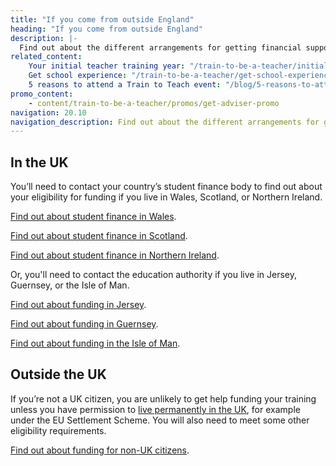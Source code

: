 ```yaml
---
title: "If you come from outside England"
heading: "If you come from outside England"
description: |-
  Find out about the different arrangements for getting financial support if you live outside England.
related_content:
    Your initial teacher training year: "/train-to-be-a-teacher/initial-teacher-training"
    Get school experience: "/train-to-be-a-teacher/get-school-experience"
    5 reasons to attend a Train to Teach event: "/blog/5-reasons-to-attend-a-train-to-teach-event"
promo_content:
    - content/train-to-be-a-teacher/promos/get-adviser-promo
navigation: 20.10
navigation_description: Find out about the different arrangements for getting financial support if you live outside England.
---
```


## In the UK

You’ll need to contact your country’s student finance body to find out about your eligibility for funding if you live in Wales, Scotland, or Northern Ireland.

[Find out about student finance in Wales](https://www.studentfinancewales.co.uk/).

[Find out about student finance in Scotland](https://www.saas.gov.uk/).

[Find out about student finance in Northern Ireland](https://www.studentfinanceni.co.uk/).

Or, you'll need to contact the education authority if you live in Jersey, Guernsey, or the Isle of Man.

[Find out about funding in Jersey](https://www.gov.je/Working/Careers/16To19YearOlds/EnteringHigherEducation/FinancingHigherEducationCourses/FundingDegreeProfessionalQualifications/Pages/index.aspx).

[Find out about funding in Guernsey](https://www.gov.gg/article/152744/Policies).

[Find out about funding in the Isle of Man](https://www.gov.im/student-grants).

## Outside the UK

If you’re not a UK citizen, you are unlikely to get help funding your training unless you have permission to [live permanently in the UK](https://www.gov.uk/browse/visas-immigration/settle-in-the-uk), for example under the EU Settlement Scheme. You will also need to meet some other eligibility requirements.

[Find out about funding for non-UK citizens](/non-uk-teachers/train-to-teach-in-england-as-an-international-student).
